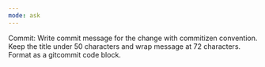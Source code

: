 ```yaml
---
mode: ask
---
```

Commit: Write commit message for the change with commitizen convention. Keep the title under 50 characters and wrap message at 72 characters. Format as a gitcommit code block.
